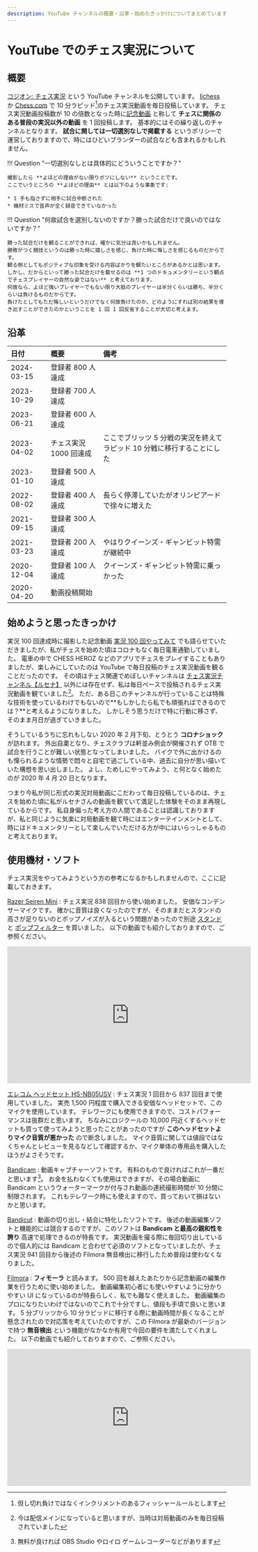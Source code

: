 ```yaml
---
description: YouTube チャンネルの概要・沿革・始めたきっかけについてまとめています。 
---
```


# YouTube でのチェス実況について

## 概要

[コジオン: チェス実況](https://www.youtube.com/channel/UCVqCcOKMgrti7Y5v20GX0oA) という YouTube チャンネルを公開しています。
[lichess](https://lichess.org) か [Chess.com](https://chess.com) で 10 分ラピッド[^1]のチェス実況動画を毎日投稿しています。
チェス実況動画投稿数が 10 の倍数となった時に[記念動画](https://www.youtube.com/playlist?list=PLuTCR8HE9G1ID0z51Hw8I7fgGZZcF5eiH)
と称して **チェスに関係のある普段の実況以外の動画** を 1 回投稿します。
基本的にはその繰り返しのチャンネルとなります。
**試合に関しては一切選別なしで掲載する** というポリシーで運営しておりますので、時にはひどいブランダーの試合なども含まれるかもしれません。

!!! Question "一切選別なしとは具体的にどういうことですか？"

    撮影したら **よほどの理由がない限りボツにしない** ということです。
    ここでいうところの **よほどの理由** とは以下のような事象です:

    * 1 手も指さずに相手に試合中断された
    * 機材ミスで音声が全く録音できていなかった

!!! Question "何故試合を選別しないのですか？勝った試合だけで良いのではないですか？"

    勝った試合だけを観ることができれば、確かに気分は良いかもしれません。
    勝敗がつく競技というのは勝った時に嬉しさを感じ、負けた時に悔しさを感じるものだからです。
    観る側としてもポジティブな印象を受ける内容ばかりを観たいところがあるかとは思います。
    しかし、だからといって勝った試合だけを載せるのは **1 つのドキュメンタリーという観点でチェスプレイヤーの自然な姿ではない** と考えております。
    何故なら、よほど強いプレイヤーでもない限り大抵のプレイヤーは半分くらいは勝ち、半分くらいは負けるものだからです。
    負けたとしてもただ悔しいというだけでなく何故負けたのか、どのようにすれば別の結果を導き出すことができたのかということを 1 回 1 回反省することが大切と考えます。

## 沿革

| 日付         |概要|備考|
|:-----------|:--|:--|
| 2024-03-15 |登録者 800 人達成||
| 2023-10-29 |登録者 700 人達成||
| 2023-06-21 |登録者 600 人達成||
| 2023-04-02 |チェス実況 1000 回達成|ここでブリッツ 5 分戦の実況を終えてラピッド 10 分戦に移行することにした|
| 2023-01-10 |登録者 500 人達成||
| 2022-08-02 |登録者 400 人達成|長らく停滞していたがオリンピアードで徐々に増えた|
| 2021-09-15 |登録者 300 人達成||
| 2021-03-23 |登録者 200 人達成|やはりクイーンズ・ギャンビット特需が継続中|
| 2020-12-04 |登録者 100 人達成|クイーンズ・ギャンビット特需に乗っかった|
| 2020-04-20 |動画投稿開始||

## 始めようと思ったきっかけ

実況 100 回達成時に撮影した記念動画 [実況 100 回やってみて](https://youtu.be/PiZAdgw522U)
でも語らせていただきましたが、私がチェスを始めた頃はコロナもなく毎日電車通勤していました。
電車の中で CHESS HEROZ などのアプリでチェスをプレイすることもありましたが、楽しみにしていたのは YouTube で毎日投稿のチェス実況動画を観ることだったのです。
その頃はチェス関連でめぼしいチャンネルは [チェス実況チャンネル【ルセナ】](https://www.youtube.com/channel/UCn77Wv5WA9Knh9apM7m9GTw)
以外には存在せず、私は毎日ペースで投稿されるチェス実況動画を観ていました[^2]。
ただ、ある日このチャンネルが行っていることは特殊な技術を使っているわけでもないので**もしかしたら私でも頑張ればできるのでは？**と考えるようになりました。
しかしそう思うだけで特に行動に移さず、そのまま月日が過ぎていきました。

そうしているうちに忘れもしない 2020 年 2 月下旬、とうとう **コロナショック** が訪れます。
外出自粛となり、チェスクラブは軒並み例会が開催されず OTB で試合を行うことが難しい状態となってしまいました。
バイクで外に出かけるのも憚られるような情勢で悶々と自宅で過ごしている中、過去に自分が思い描いていた構想を思い出しました。
よし、ためしにやってみよう、と何となく始めたのが 2020 年 4 月 20 日となります。

つまり今私が同じ形式の実況対局動画にこだわって毎日投稿しているのは、チェスを始めた頃に私がルセナさんの動画を観ていて満足した体験をそのまま再現しているからです。
私自身偏った考え方の人間であることは認識しておりますが、私と同じように気楽に対局動画を観て時にはエンターテインメントとして、時にはドキュメンタリーとして楽しんでいただける方が中にはいらっしゃるものと考えております。

## 使用機材・ソフト

チェス実況をやってみようという方の参考になるかもしれませんので、ここに記載しておきます。

[Razer Seiren Mini](https://www.amazon.co.jp/Razer-%E3%82%B3%E3%83%B3%E3%83%87%E3%83%B3%E3%82%B5%E3%83%BC%E3%83%9E%E3%82%A4%E3%82%AF-%E8%B6%85%E3%82%B3%E3%83%B3%E3%83%91%E3%82%AF%E3%83%88%E8%A8%AD%E8%A8%88-Black%E3%80%90%E6%97%A5%E6%9C%AC%E6%AD%A3%E8%A6%8F%E4%BB%A3%E7%90%86%E5%BA%97%E4%BF%9D%E8%A8%BC%E5%93%81%E3%80%91-RZ19-03450100-R3M1/dp/B08NPRVBJT/)
:   チェス実況 838 回目から使い始めました。
安価なコンデンサーマイクです。
確かに音質は良くなったのですが、そのままだとスタンドの高さが足りないのとポップノイズが入るという問題があったので別途
[スタンド](https://www.amazon.co.jp/gp/product/B000TV16VW/) と
[ポップフィルター](https://www.amazon.co.jp/gp/product/B08F4WPR7X/) を買いました。
以下の動画でも紹介しておりますので、ご参照ください。

<div class="text-center">
<iframe width="560" height="315" src="https://www.youtube.com/embed/NSU0AbcPH7Y" title="YouTube video player" frameborder="0" allow="accelerometer; autoplay; clipboard-write; encrypted-media; gyroscope; picture-in-picture" allowfullscreen></iframe>
</div>

[エレコム ヘッドセット HS-NB05USV](https://www.amazon.co.jp/gp/product/B00M8VCL2Y/ref=ppx_yo_dt_b_asin_title_o02_s00?ie=UTF8&th=1)
:   チェス実況 1 回目から 837 回目まで使用していました。
実売 1,500 円程度で購入できる安価なヘッドセットで、このマイクを使用しています。
テレワークにも使用できますので、コストパフォーマンスは抜群だと思います。
ちなみにロジクールの 10,000 円近くするヘッドセットも買って使ってみようと思ったことがあったのですが
**このヘッドセットよりマイク音質が悪かった** ので断念しました。
マイク音質に関しては値段ではなくちゃんとレビューを見るなどして確認するか、マイク単体の専用品を購入したほうがよさそうです。

[Bandicam](https://www.bandicam.jp/)
:   動画キャプチャーソフトです。
有料のもので良ければこれが一番だと思います[^3]。
お金を払わなくても使用はできますが、その場合動画に Bandicam というウォーターマークが付与され動画の連続撮影時間が 10 分間に制限されます。
これもテレワーク時にも使えますので、買っておいて損はないかと思います。

[Bandicut](https://www.bandicam.jp/bandicut-video-cutter/)
:   動画の切り出し・結合に特化したソフトです。
後述の動画編集ソフトと機能的には競合するのですが、このソフトは **Bandicam と最高の親和性を誇り** 高速で処理できるのが特長です。
実況動画を撮る際に毎回切り出しているので個人的には Bandicam と合わせて必須のソフトとなっていましたが、チェス実況
941 回目から後述の Filmora 無音検出に移行したため普段は使わなくなりました。

[Filmora](https://filmora.wondershare.jp/)
:   **フィモーラ** と読みます。
500 回を越えたあたりから記念動画の編集作業を行うために使い始めました。
動画編集初心者にも使いやすいように分かりやすい UI になっているのが特長らしく、私でも難なく使えました。
動画編集のプロになりたいわけではないのでこれで十分ですし、値段も手頃で良いと思います。
5 分ブリッツから 10 分ラピッドに移行する際に動画時間が長くなることが懸念されたので対応策を考えていたのですが、この
Filmora が最新のバージョンで持つ **無音検出** という機能がなかなか有用で今回の要件を満たしてくれました。
以下の動画でも紹介しておりますので、ご参照ください。

<div class="text-center">
<iframe width="560" height="315" src="https://www.youtube.com/embed/RAZ2lGQfG34" title="YouTube video player" frameborder="0" allow="accelerometer; autoplay; clipboard-write; encrypted-media; gyroscope; picture-in-picture; web-share" allowfullscreen></iframe>
</div>

[^1]: 但し切れ負けではなくインクリメントのあるフィッシャールールとします
[^2]: 今は配信メインになっていると思いますが、当時は対局動画のみを毎日投稿されていました
[^3]: 無料が良ければ OBS Studio やロイロ ゲームレコーダーなどがあります